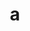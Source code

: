 ---
layout: cake
title:  a
type: cake
comic: cake_45.png
name: Blue Chips
hovertext: heh heh
next: 46
prev: 44
---